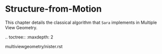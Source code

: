 Structure-from-Motion
=====================

This chapter details the classical algorithm that `Sara` implements in Multiple
View Geometry.

.. toctree::
   :maxdepth: 2

   multiviewgeometry/nister.rst
